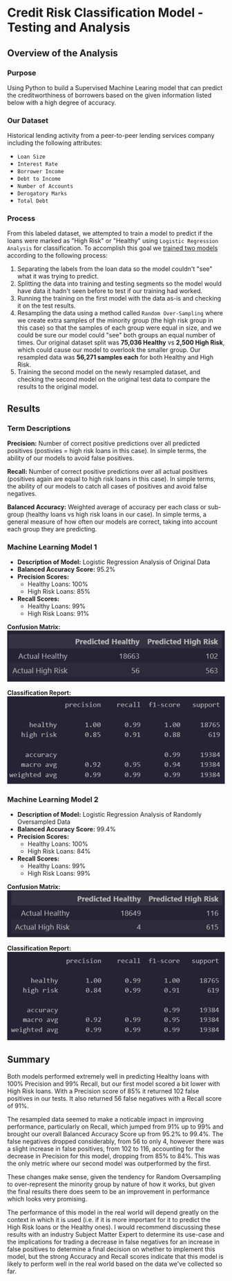 # Credit Risk Classification Model - Testing and Analysis

## Overview of the Analysis

### Purpose

Using Python to build a Supervised Machine Learing model that can predict the creditworthiness of borrowers based on the given information listed below with a high degree of accuracy.

### Our Dataset

Historical lending activity from a peer-to-peer lending services company including the following attributes:  

* `Loan Size`
* `Interest Rate`
* `Borrower Income`
* `Debt to Income`
* `Number of Accounts`
* `Derogatory Marks`
* `Total Debt`

### Process

From this labeled dataset, we attempted to train a model to predict if the loans were marked as "High Risk" or "Healthy" using `Logistic Regression Analysis` for classification.  To accomplish this goal we [trained two models](Credit_Risk/credit_risk_classification.ipynb) according to the following process:  

1. Separating the labels from the loan data so the model couldn't "see" what it was trying to predict.
2. Splitting the data into training  and testing segments so the model would have data it hadn't seen before to test if our training had worked.
3. Running the training on the first model with the data as-is and checking it on the test results.
4. Resampling the data using a method called `Random Over-Sampling` where we create extra samples of the minority group (the high risk group in this case) so that the samples of each group were equal in size, and we could be sure our model could "see" both groups an equal number of times.  Our original dataset split was **75,036 Healthy** vs **2,500 High Risk**, which could cause our model to overlook the smaller group.  Our resampled data was **56,271 samples each** for both Healthy and High Risk.
5. Training the second model on the newly resampled dataset, and checking the second model on the original test data to compare the results to the original model.

## Results

### Term Descriptions

**Precision:** Number of correct positive predictions over all predicted positives (postivies = high risk loans in this case).  In simple terms, the ability of our models to avoid false positives.

**Recall:** Number of correct positive predictions over all actual positives (positives again are equal to high risk loans in this case).  In simple terms, the ability of our models to catch all cases of positives and avoid false negatives.

**Balanced Accuracy:** Weighted average of accuracy per each class or sub-group (healthy loans vs high risk loans in our case).  In simple terms, a general measure of how often our models are correct, taking into account each group they are predicting.

### Machine Learning Model 1

* **Description of Model:** Logistic Regression Analysis of Original Data
* **Balanced Accuracy Score:** 95.2%
* **Precision Scores:**
  * Healthy Loans: 100%
  * High Risk Loans: 85%
* **Recall Scores:**
  * Healthy Loans: 99%
  * High Risk Loans: 91%

**Confusion Matrix:**  
![Model 1 Confusion Matrix](Images/model_cm.png)  

**Classification Report:**  
![Model 1 Classification Report](Images/model_report.png)
### Machine Learning Model 2

* **Description of Model:** Logistic Regression Analysis of Randomly Oversampled Data
* **Balanced Accuracy Score:** 99.4%
* **Precision Scores:**
  * Healthy Loans: 100%
  * High Risk Loans: 84%
* **Recall Scores:**
  * Healthy Loans: 99%
  * High Risk Loans: 99%

**Confusion Matrix:**  
![Model 2 Confusion Matrix](Images/ros_cm.png)  

**Classification Report:**  
![Model 2 Classification Report](Images/ros_report.png)
## Summary

Both models performed extremely well in predicting Healthy loans with 100% Precision and 99% Recall, but our first model scored a bit lower with High Risk loans.  With a Precision score of 85% it returned 102 false positives in our tests.  It also returned 56 false negatives with a Recall score of 91%.

The resampled data seemed to make a noticable impact in improving performance, particularly on Recall, which jumped from 91% up to 99% and brought our overall Balanced Accuracy Score up from 95.2% to 99.4%.  The false negatives dropped considerably, from 56 to only 4, however there was a slight increase in false positives, from 102 to 116, accounting for the decrease in Precision for this model, dropping from 85% to 84%.  This was the only metric where our second model was outperformed by the first.

These changes make sense, given the tendency for Random Oversampling to over-represent the minority group by nature of how it works, but given the final results there does seem to be an improvement in performance which looks very promising.

The performance of this model in the real world will depend greatly on the context in which it is used (i.e. if it is more important for it to predict the High Risk loans or the Healthy ones).  I would recommend discussing these results with an industry Subject Matter Expert to determine its use-case and the implications for trading a decrease in false negatives for an increase in false positives to determine a final decision on whether to implement this model, but the strong Accuracy and Recall scores indicate that this model is likely to perform well in the real world based on the data we've collected so far.
